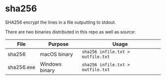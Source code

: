 # sha256
SHA256 encrypt the lines in a file outputting to stdout.

There are two binaries distributed in this repo as well as source:

File | Purpose | Usage
--- | --- | ---
sha256 | macOS binary | ```sha256 infile.txt > outfile.txt```
sha256.exe | Windows binary | ```sha256 infile.txt > outfile.txt```
